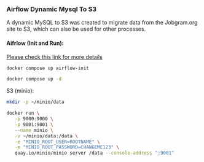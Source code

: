 ### Airflow Dynamic Mysql To S3

A dynamic MySQL to S3 was created to migrate data from the Jobgram.org site to S3, which can also be used for other processes.

#### Aifrlow (Init and Run):

[Please check this link for more details](https://airflow.apache.org/docs/apache-airflow/stable/howto/docker-compose/index.html)

```bash
docker compose up airflow-init
```

```bash
docker compose up -d
```

S3 (minio):

```bash
mkdir -p ~/minio/data

docker run \
   -p 9000:9000 \
   -p 9001:9001 \
   --name minio \
   -v ~/minio/data:/data \
   -e "MINIO_ROOT_USER=ROOTNAME" \
   -e "MINIO_ROOT_PASSWORD=CHANGEME123" \
   quay.io/minio/minio server /data --console-address ":9001"
```
